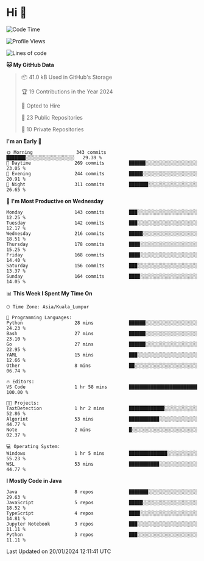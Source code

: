 <h1>Hi 👋</h1>

<!--START_SECTION:waka-->
![Code Time](http://img.shields.io/badge/Code%20Time-469%20hrs%2040%20mins-blue)

![Profile Views](http://img.shields.io/badge/Profile%20Views-2-blue)

![Lines of code](https://img.shields.io/badge/From%20Hello%20World%20I%27ve%20Written-1.2%20million%20lines%20of%20code-blue)

**🐱 My GitHub Data** 

> 📦 41.0 kB Used in GitHub's Storage 
 > 
> 🏆 19 Contributions in the Year 2024
 > 
> 💼 Opted to Hire
 > 
> 📜 23 Public Repositories 
 > 
> 🔑 10 Private Repositories 
 > 
**I'm an Early 🐤** 

```text
🌞 Morning                343 commits         ███████░░░░░░░░░░░░░░░░░░   29.39 % 
🌆 Daytime                269 commits         ██████░░░░░░░░░░░░░░░░░░░   23.05 % 
🌃 Evening                244 commits         █████░░░░░░░░░░░░░░░░░░░░   20.91 % 
🌙 Night                  311 commits         ███████░░░░░░░░░░░░░░░░░░   26.65 % 
```
📅 **I'm Most Productive on Wednesday** 

```text
Monday                   143 commits         ███░░░░░░░░░░░░░░░░░░░░░░   12.25 % 
Tuesday                  142 commits         ███░░░░░░░░░░░░░░░░░░░░░░   12.17 % 
Wednesday                216 commits         █████░░░░░░░░░░░░░░░░░░░░   18.51 % 
Thursday                 178 commits         ████░░░░░░░░░░░░░░░░░░░░░   15.25 % 
Friday                   168 commits         ████░░░░░░░░░░░░░░░░░░░░░   14.40 % 
Saturday                 156 commits         ███░░░░░░░░░░░░░░░░░░░░░░   13.37 % 
Sunday                   164 commits         ████░░░░░░░░░░░░░░░░░░░░░   14.05 % 
```


📊 **This Week I Spent My Time On** 

```text
🕑︎ Time Zone: Asia/Kuala_Lumpur

💬 Programming Languages: 
Python                   28 mins             ██████░░░░░░░░░░░░░░░░░░░   24.23 % 
Bash                     27 mins             ██████░░░░░░░░░░░░░░░░░░░   23.10 % 
Go                       27 mins             ██████░░░░░░░░░░░░░░░░░░░   22.95 % 
YAML                     15 mins             ███░░░░░░░░░░░░░░░░░░░░░░   12.66 % 
Other                    8 mins              ██░░░░░░░░░░░░░░░░░░░░░░░   06.74 % 

🔥 Editors: 
VS Code                  1 hr 58 mins        █████████████████████████   100.00 % 

🐱‍💻 Projects: 
TaxtDetection            1 hr 2 mins         █████████████░░░░░░░░░░░░   52.86 % 
Algorint                 53 mins             ███████████░░░░░░░░░░░░░░   44.77 % 
Note                     2 mins              █░░░░░░░░░░░░░░░░░░░░░░░░   02.37 % 

💻 Operating System: 
Windows                  1 hr 5 mins         ██████████████░░░░░░░░░░░   55.23 % 
WSL                      53 mins             ███████████░░░░░░░░░░░░░░   44.77 % 
```

**I Mostly Code in Java** 

```text
Java                     8 repos             ███████░░░░░░░░░░░░░░░░░░   29.63 % 
JavaScript               5 repos             █████░░░░░░░░░░░░░░░░░░░░   18.52 % 
TypeScript               4 repos             ████░░░░░░░░░░░░░░░░░░░░░   14.81 % 
Jupyter Notebook         3 repos             ███░░░░░░░░░░░░░░░░░░░░░░   11.11 % 
Python                   3 repos             ███░░░░░░░░░░░░░░░░░░░░░░   11.11 % 
```




 Last Updated on 20/01/2024 12:11:41 UTC
<!--END_SECTION:waka-->
